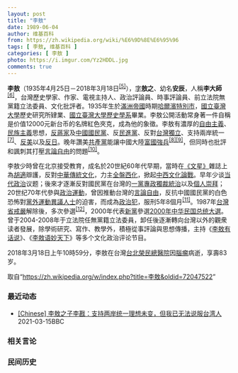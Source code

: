 ```yaml
---
layout: post
title: "李敖"
date: 1989-06-04
author: 维基百科
from: https://zh.wikipedia.org/wiki/%E6%9D%8E%E6%95%96
tags: [ 李敖, 维基百科 ]
categories: [ 李敖 ]
photo: https://i.imgur.com/Yz2HDDL.jpg
comments: true
---
```

<div class="mw-parser-output"><div id="noteTA-3aab349e" class="noteTA"><div class="noteTA-group"><div data-noteta-group-source="module" data-noteta-group="Movie"></div></div></div>

<p><b>李敖</b>（1935年4月25日－2018年3月18日<sup id="cite_ref-5" class="reference"><a href="#cite_note-5">[5]</a></sup>），<a href="/wiki/%E8%A1%A8%E5%AD%97" title="表字">字</a><b>敖之</b>、幼名<b>安辰</b>，人稱<b>李大師</b><sup id="cite_ref-6" class="reference"><a href="#cite_note-6">[6]</a></sup>，台灣歷史學家、作家、電視主持人、政治評論員、時事評論員、前立法院無黨籍立法委員、文化批評者。1935年生於<a href="/wiki/%E6%BB%BF%E6%B4%B2%E5%B8%9D%E5%9C%8B" class="mw-redirect" title="滿洲帝國">滿洲帝國</a>時期<a href="/wiki/%E5%93%88%E5%B0%94%E6%BB%A8%E5%B8%82#满洲国时期" title="哈尔滨市">哈爾濱特別市</a>，<a href="/wiki/%E5%9C%8B%E7%AB%8B%E8%87%BA%E7%81%A3%E5%A4%A7%E5%AD%B8" title="國立臺灣大學">國立臺灣大學</a>歷史研究所肄業、<a href="/wiki/%E5%9C%8B%E7%AB%8B%E8%87%BA%E7%81%A3%E5%A4%A7%E5%AD%B8%E6%AD%B7%E5%8F%B2%E5%AD%B8%E7%B3%BB" title="國立臺灣大學歷史學系">國立臺灣大學歷史學系</a>畢業。李敖公開活動常身著一件自稱是价值12000元新台币的名牌紅色夾克，成為他的象徵。李敖有濃厚的<a href="/wiki/%E8%87%AA%E7%94%B1%E4%B8%BB%E7%BE%A9" class="mw-redirect" title="自由主義">自由主義</a>、<a href="/wiki/%E6%B0%91%E6%97%8F%E4%B8%BB%E7%BE%A9" title="民族主義">民族主義</a>思想，<a href="/wiki/%E5%8E%BB%E8%94%A3%E5%8C%96" title="去蔣化">反蔣家</a>及<a href="/wiki/%E4%B8%AD%E5%9C%8B%E5%9C%8B%E6%B0%91%E9%BB%A8" title="中國國民黨">中國國民黨</a>、反<a href="/wiki/%E6%B0%91%E4%B8%BB%E9%80%B2%E6%AD%A5%E9%BB%A8" title="民主進步黨">民進黨</a>、反對<a href="/wiki/%E5%8F%B0%E7%81%A3%E7%8D%A8%E7%AB%8B" class="mw-redirect" title="台灣獨立">台灣獨立</a>、支持兩岸統一<sup id="cite_ref-7" class="reference"><a href="#cite_note-7">[7]</a></sup>、<a href="/wiki/%E5%8F%8D%E7%BE%8E" title="反美">反美</a>以及<a href="/wiki/%E5%8F%8D%E6%97%A5" title="反日">反日</a>。晚年讚美<a href="/wiki/%E4%B8%AD%E5%9B%BD%E5%85%B1%E4%BA%A7%E5%85%9A" title="中国共产党">共產黨</a>能讓中國大陸<a href="/wiki/%E5%AF%8C%E5%9C%8B%E5%BC%B7%E5%85%B5" title="富國強兵">富國強兵</a><sup id="cite_ref-8" class="reference"><a href="#cite_note-8">[8]</a></sup><sup id="cite_ref-9" class="reference"><a href="#cite_note-9">[9]</a></sup>，但同時也批評和諷刺其打壓<a href="/wiki/%E8%A8%80%E8%AB%96%E8%87%AA%E7%94%B1" title="言論自由">言論自由</a>的問題<sup id="cite_ref-10" class="reference"><a href="#cite_note-10">[10]</a></sup>。
</p><p>李敖少時曾在北京接受教育，成名於20世紀60年代早期，當時在<a href="/wiki/%E6%96%87%E6%98%9F" title="文星">《文星》</a>雜誌上為<a href="/wiki/%E8%83%A1%E9%81%A9" title="胡適">胡適</a>辯護，反對<a href="/wiki/%E4%B8%AD%E8%8F%AF%E5%82%B3%E7%B5%B1%E6%96%87%E5%8C%96" class="mw-redirect" title="中華傳統文化">中華傳統文化</a>，力主<a href="/wiki/%E5%85%A8%E7%9B%A4%E8%A5%BF%E5%8C%96" title="全盤西化">全盤西化</a>，掀起<a href="/wiki/%E4%B8%AD%E8%A5%BF%E6%96%87%E5%8C%96%E8%AB%96%E6%88%B0" title="中西文化論戰">中西文化論戰</a>。早年少谈<a href="/wiki/%E5%BD%93%E4%BB%A3" class="mw-disambig" title="当代">当代</a><a href="/wiki/%E6%94%BF%E6%B2%BB" title="政治">政治</a>议题；後來才逐漸反對國民黨在台灣的<a href="/wiki/%E4%B8%80%E5%85%9A%E4%B8%93%E6%94%BF" class="mw-redirect" title="一党专政">一黨專政</a><a href="/wiki/%E7%8D%A8%E8%A3%81%E7%B5%B1%E6%B2%BB" class="mw-redirect" title="獨裁統治">獨裁統治</a>以及<a href="/wiki/%E5%80%8B%E4%BA%BA%E5%B4%87%E6%8B%9C" class="mw-redirect" title="個人崇拜">個人崇拜</a>；20世纪70年代參與<a href="/wiki/%E6%94%BF%E6%B2%BB%E9%81%8B%E5%8B%95" title="政治運動">政治運動</a>，曾因推動台灣的<a href="/wiki/%E8%A8%80%E8%AB%96%E8%87%AA%E7%94%B1" title="言論自由">言論自由</a>，反抗中國國民黨的白色恐怖對<a href="/wiki/%E9%BB%A8%E5%A4%96%E9%81%8B%E5%8B%95" title="黨外運動">黨外運動</a><a href="/wiki/%E7%95%B0%E8%AD%B0%E4%BA%BA%E5%A3%AB" class="mw-redirect" title="異議人士">異議人士</a>的迫害，而成為<a href="/wiki/%E6%94%BF%E6%B2%BB%E7%8A%AF" title="政治犯">政治犯</a>，服刑5年8個月<sup id="cite_ref-11" class="reference"><a href="#cite_note-11">[11]</a></sup>。1987年<a href="/wiki/%E5%8F%B0%E7%81%A3%E8%A7%A3%E5%9A%B4" class="mw-redirect" title="台灣解嚴">台灣省戒嚴</a>解除後，多次參選<sup id="cite_ref-12" class="reference"><a href="#cite_note-12">[12]</a></sup>，2000年代表<a href="/wiki/%E6%96%B0%E9%BB%A8" title="新黨">新黨</a>參選<a href="/wiki/2000%E5%B9%B4%E4%B8%AD%E5%8D%8E%E6%B0%91%E5%9B%BD%E6%80%BB%E7%BB%9F%E5%A4%A7%E9%80%89" class="mw-redirect" title="2000年中华民国总统大选">2000年中华民国总统大選</a>。曾于2004-2008年于立法院任無黨籍立法委員，卸任後逐漸轉向台灣以外的觀衆读者發展，除學術研究、寫作、教學外，積極從事評論與思想傳播，主持《<a href="/wiki/%E6%9D%8E%E6%95%96%E6%9C%89%E8%AF%9D%E8%AF%B4" title="李敖有话说">李敖有话说</a>》、《<a href="/wiki/%E6%9D%8E%E6%95%96%E8%AF%AD%E5%A6%99%E5%A4%A9%E4%B8%8B" title="李敖语妙天下">李敖语妙天下</a>》等多个文化政治评论节目。
</p><p>2018年3月18日上午10時59分，李敖在台灣<a href="/wiki/%E5%8F%B0%E5%8C%97%E6%A6%AE%E6%B0%91%E7%B8%BD%E9%86%AB%E9%99%A2" class="mw-redirect" title="台北榮民總醫院">台北榮民總醫院</a>因<a href="/wiki/%E8%85%A6%E7%98%A4" class="mw-redirect" title="腦瘤">腦瘤</a>病逝，享壽83岁。
</p>
</div><noscript><img src="//zh.wikipedia.org/wiki/Special:CentralAutoLogin/start?type=1x1" alt="" title="" width="1" height="1" style="border: none; position: absolute;"></noscript>
<div class="printfooter">取自“<a dir="ltr" href="https://zh.wikipedia.org/w/index.php?title=李敖&amp;oldid=72047522">https://zh.wikipedia.org/w/index.php?title=李敖&amp;oldid=72047522</a>”</div><div id="recent-news"><h3>最近动态</h3><ul><li><a href="https://nodebe4.github.io/waimei/2021-03-15/Chinese-%E6%9D%8E%E6%95%96%E4%B9%8B%E5%AD%90%E6%9D%8E%E6%88%A1-%E6%94%AF%E6%8C%81%E4%B8%A4%E5%B2%B8%E7%BB%9F%E4%B8%80%E7%90%86%E6%83%B3%E6%9C%AA%E5%8F%98-%E4%BD%86%E6%88%91%E5%B7%B2%E6%97%A0%E6%B3%95%E8%AF%B4%E6%9C%8D%E5%8F%B0%E6%B9%BE%E4%BA%BA" title="[Chinese] 李敖之子李戡：支持两岸统一理想未变，但我已无法说服台湾人—— 李敖之子李戡：支持两岸统一理想未变，但我已无法说服台湾人 苒苒 BBC中文记者 17 分钟前 图像来源，Kan ...">[Chinese] 李敖之子李戡：支持两岸统一理想未变，但我已无法说服台湾人</a><time>2021-03-15</time><a class="tag">BBC</a></li>
</ul></div><div id="open-opinion"><h3>相关言论</h3><ul></ul></div><div id="mjls-record"><h3>民间历史</h3><ul></ul></div>